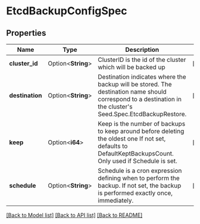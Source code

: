 # EtcdBackupConfigSpec

## Properties

Name | Type | Description | Notes
------------ | ------------- | ------------- | -------------
**cluster_id** | Option<**String**> | ClusterID is the id of the cluster which will be backed up | [optional]
**destination** | Option<**String**> | Destination indicates where the backup will be stored. The destination name should correspond to a destination in the cluster's Seed.Spec.EtcdBackupRestore. | [optional]
**keep** | Option<**i64**> | Keep is the number of backups to keep around before deleting the oldest one If not set, defaults to DefaultKeptBackupsCount. Only used if Schedule is set. | [optional]
**schedule** | Option<**String**> | Schedule is a cron expression defining when to perform the backup. If not set, the backup is performed exactly once, immediately. | [optional]

[[Back to Model list]](../README.md#documentation-for-models) [[Back to API list]](../README.md#documentation-for-api-endpoints) [[Back to README]](../README.md)


